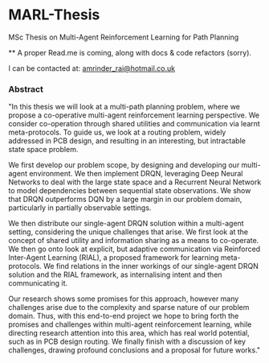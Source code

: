 # MARL-Thesis
MSc Thesis on Multi-Agent Reinforcement Learning for Path Planning 

** A proper Read.me is coming, along with docs & code refactors (sorry).

I can be contacted at: amrinder_rai@hotmail.co.uk


### Abstract

"In this thesis we will look at a multi-path planning problem, where we propose a co-operative multi-agent reinforcement learning perspective. We consider co-operation through shared utilities and communication via learnt meta-protocols. To guide us, we look at a routing problem, widely addressed in PCB design, and resulting in an interesting, but intractable state space problem. 

We first develop our problem scope, by designing and developing our multi-agent environment. We then implement DRQN, leveraging Deep Neural Networks to deal with the large state space and a Recurrent Neural Network to model dependencies between sequential state observations. We show that DRQN outperforms DQN by a large margin in our problem domain, particularly in partially observable settings.

We then distribute our single-agent DRQN solution within a multi-agent setting, considering the unique challenges that arise. We first look at the concept of shared utility and information sharing as a means to co-operate. We then go onto look at explicit, but adaptive communication via Reinforced Inter-Agent Learning (RIAL), a proposed framework for learning meta-protocols. We find relations in the inner workings of our single-agent DRQN solution and the RIAL framework, as internalising intent and then communicating it.

Our research shows some promises for this approach, however many challenges arise due to the complexity and sparse nature of our problem domain. Thus, with this end-to-end  project we hope to bring forth the promises and challenges within multi-agent reinforcement learning, while directing research attention into this area, which has real world potential, such as in PCB design routing. We finally finish with a discussion of key challenges, drawing profound conclusions and a proposal for future works."
